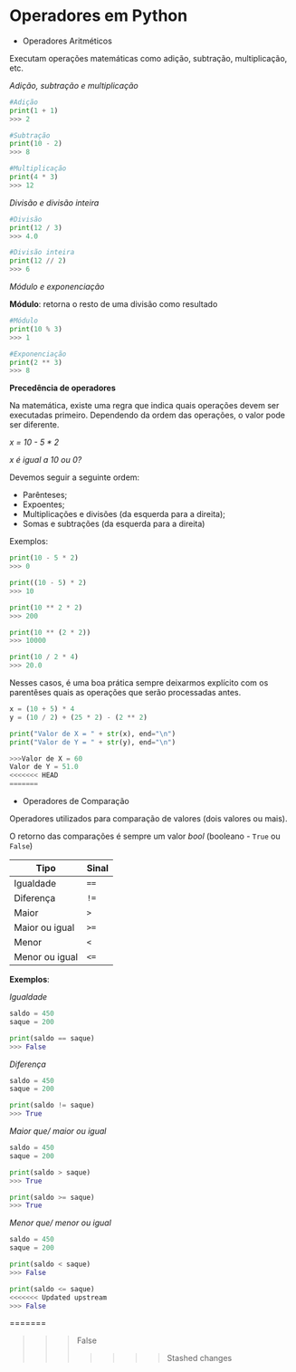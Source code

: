 
# Operadores em Python

- Operadores Aritméticos

Executam operações matemáticas como adição, subtração, multiplicação, etc.

_Adição, subtração e multiplicação_
~~~python
#Adição
print(1 + 1)
>>> 2

#Subtração
print(10 - 2)
>>> 8

#Multiplicação
print(4 * 3)
>>> 12
~~~

_Divisão e divisão inteira_
~~~python
#Divisão
print(12 / 3)
>>> 4.0

#Divisão inteira
print(12 // 2)
>>> 6
~~~

_Módulo e exponenciação_

**Módulo**: retorna o resto de uma divisão como resultado

~~~python
#Módulo
print(10 % 3)
>>> 1

#Exponenciação
print(2 ** 3)
>>> 8
~~~

**Precedência de operadores**

Na matemática, existe uma regra que indica quais operações devem ser executadas primeiro. Dependendo da ordem das operações, o valor pode ser diferente. 

_x = 10 - 5 * 2_ 

_x é igual a 10 ou 0?_

Devemos seguir a seguinte ordem:

- Parênteses;
- Expoentes; 
- Multiplicações e divisões (da esquerda para a direita);
- Somas e subtrações (da esquerda para a direita)

Exemplos:

~~~python
print(10 - 5 * 2)
>>> 0

print((10 - 5) * 2)
>>> 10

print(10 ** 2 * 2)
>>> 200

print(10 ** (2 * 2))
>>> 10000

print(10 / 2 * 4)
>>> 20.0
~~~

Nesses casos, é uma boa prática sempre deixarmos explícito com os parentêses quais as operações que serão processadas antes.

~~~python
x = (10 + 5) * 4
y = (10 / 2) + (25 * 2) - (2 ** 2)

print("Valor de X = " + str(x), end="\n")
print("Valor de Y = " + str(y), end="\n")

>>>Valor de X = 60
Valor de Y = 51.0
<<<<<<< HEAD
=======
~~~

- Operadores de Comparação

Operadores utilizados para comparação de valores (dois valores ou mais).

O retorno das comparações é sempre um valor _bool_ (booleano - `True` ou `False`)

Tipo   | Sinal
--------- | ------
Igualdade | `==`
Diferença | `!=`
Maior | `>`
Maior ou igual | `>=`
Menor | `<`
Menor ou igual | `<=`

**Exemplos**:

_Igualdade_
~~~python
saldo = 450
saque = 200

print(saldo == saque)
>>> False
~~~

_Diferença_
~~~python
saldo = 450
saque = 200

print(saldo != saque)
>>> True
~~~

_Maior que/ maior ou igual_
~~~python
saldo = 450
saque = 200

print(saldo > saque)
>>> True

print(saldo >= saque)
>>> True
~~~

_Menor que/ menor ou igual_
~~~python
saldo = 450
saque = 200

print(saldo < saque)
>>> False

print(saldo <= saque)
<<<<<<< Updated upstream
>>> False
~~~
=======
>>> False
>>>>>>> Stashed changes

